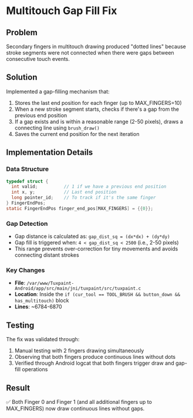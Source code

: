 # Multitouch Gap Fill Fix

## Problem
Secondary fingers in multitouch drawing produced "dotted lines" because stroke segments were not connected when there were gaps between consecutive touch events.

## Solution
Implemented a gap-filling mechanism that:
1. Stores the last end position for each finger (up to MAX_FINGERS=10)
2. When a new stroke segment starts, checks if there's a gap from the previous end position
3. If a gap exists and is within a reasonable range (2-50 pixels), draws a connecting line using `brush_draw()`
4. Saves the current end position for the next iteration

## Implementation Details

### Data Structure
```c
typedef struct {
  int valid;          // 1 if we have a previous end position
  int x, y;           // Last end position
  long pointer_id;    // To track if it's the same finger
} FingerEndPos;
static FingerEndPos finger_end_pos[MAX_FINGERS] = {{0}};
```

### Gap Detection
- Gap distance is calculated as: `gap_dist_sq = (dx*dx) + (dy*dy)`
- Gap fill is triggered when: `4 < gap_dist_sq < 2500` (i.e., 2-50 pixels)
- This range prevents over-correction for tiny movements and avoids connecting distant strokes

### Key Changes
- **File**: `/var/www/Tuxpaint-Android/app/src/main/jni/tuxpaint/src/tuxpaint.c`
- **Location**: Inside the `if (cur_tool == TOOL_BRUSH && button_down && has_multitouch)` block
- **Lines**: ~6784-6870

## Testing
The fix was validated through:
1. Manual testing with 2 fingers drawing simultaneously
2. Observing that both fingers produce continuous lines without dots
3. Verified through Android logcat that both fingers trigger draw and gap-fill operations

## Result
✅ Both Finger 0 and Finger 1 (and all additional fingers up to MAX_FINGERS) now draw continuous lines without gaps.

